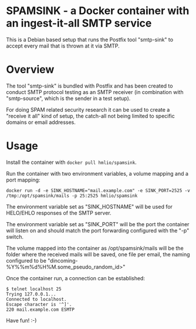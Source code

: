 # SPAMSINK - a Docker container with an ingest-it-all SMTP service
This is a Debian based setup that runs the Postfix tool "smtp-sink" to accept every mail that is thrown at it via SMTP.

# Overview
The tool "smtp-sink" is bundled with Postfix and has been created to conduct SMTP protocol testing as an SMTP receiver (in combination with "smtp-source", which is the sender in a test setup).

For doing SPAM related security research it can be used to create a "receive it all" kind of setup, the catch-all not being limited to specific domains or email addresses.
 
# Usage
Install the container with `docker pull hmlio/spamsink`.

Run the container with two environment variables, a volume mapping and a port mapping:

`docker run -d -e SINK_HOSTNAME="mail.example.com" -e SINK_PORT=2525 -v /tmp:/opt/spamsink/mails -p 25:2525 hmlio/spamsink`

The environment variable set as "SINK_HOSTNAME" will be used for HELO/EHLO responses of the SMTP server.

The environment variable set as "SINK_PORT" will be the port the container will listen on and should match the port forwarding configured with the "-p" switch.

The volume mapped into the container as /opt/spamsink/mails will be the folder where the received mails will be saved, one file per email, the naming configured to be "dincoming-%Y%%m%d%H%M.some_pseudo_random_id>"

Once the container run, a connection can be established:

```
$ telnet localhost 25
Trying 127.0.0.1...
Connected to localhost.
Escape character is '^]'.
220 mail.example.com ESMTP
```

Have fun! :-)
